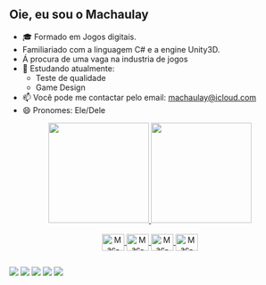 ## Oie, eu sou o Machaulay

- 🎓 Formado em Jogos digitais.
- Familiariado com a linguagem C# e a engine Unity3D.
- Á procura de uma vaga na industria de jogos
- 🌱 Estudando atualmente:
  - Teste de qualidade
  - Game Design
- 📫 Você pode me contactar pelo email: machaulay@icloud.com
- 😄 Pronomes: Ele/Dele



<div align="center">
  <a href="https://github.com/machaulay">
  <img height="180em" src="https://github-readme-stats.vercel.app/api?username=machaulay&show_icons=true&theme=cobalt&include_all_commits=true&count_private=true"/>
  <img height="180em" src="https://github-readme-stats.vercel.app/api/top-langs/?username=machaulay&layout=compact&langs_count=7&theme=cobalt"/>
</div>

<div  align="center" style="display: inline_block"><br>
  <img  align="center" alt="Mac-Js" height="30" width="40" src="https://cdn.jsdelivr.net/gh/devicons/devicon/icons/unity/unity-original.svg"/>
  <img  align="center" alt="Mac-Js" height="30" width="40" src="https://cdn.jsdelivr.net/gh/devicons/devicon/icons/csharp/csharp-original.svg" />
  <img  align="center" alt="Mac-Js" height="30" width="40" src="https://cdn.jsdelivr.net/gh/devicons/devicon/icons/vscode/vscode-original.svg" />
  <img  align="center" alt="Mac-Js" height="30" width="40" src="https://cdn.jsdelivr.net/gh/devicons/devicon/icons/visualstudio/visualstudio-plain.svg" />

</div>

##

<div>
  <a href="https://machaulay.itch.io/" target="_blank"><img src="https://img.shields.io/badge/Itch.io-FA5C5C?style=for-the-badge&logo=itch.io&logoColor=white" target="_blank"></a>
  <a href="https://www.instagram.com/machaulay/" target="_blank"><img src="https://img.shields.io/badge/Instagram-E4405F?style=for-the-badge&logo=instagram&logoColor=white" target="_blank"></a>
  <a href="https://twitter.com/MachaulayP" target="_blank"><img src="https://img.shields.io/badge/Twitter-1DA1F2?style=for-the-badge&logo=twitter&logoColor=white" target="_blank"></a>
  <a href="https://www.linkedin.com/in/machaulay/" target="_blank"><img src="https://img.shields.io/badge/LinkedIn-0077B5?style=for-the-badge&logo=linkedin&logoColor=white" target="_blank"></a>
  <a href="https://www.behance.net/gallery/126192885/My-portfolio" target="_blank"><img src="https://aleen42.github.io/badges/src/behance.svg" 
target="_blank"></a>
  
</div>

